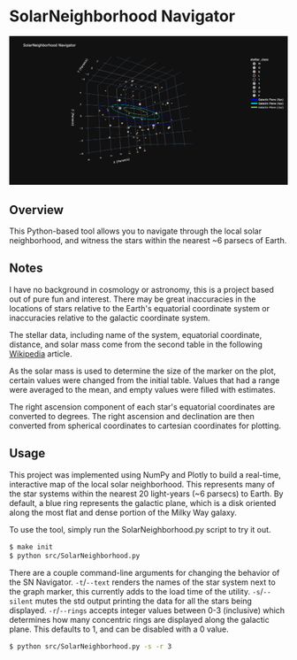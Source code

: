 # SolarNeighborhood Navigator

![An image of the user interface](./data/cover_img.png "SolarNeighborhood Navigator interface")

## Overview

This Python-based tool allows you to navigate through the local solar neighborhood, and witness the stars within the nearest ~6 parsecs of Earth.

## Notes

I have no background in cosmology or astronomy, this is a project based out of pure fun and interest. There may be great inaccuracies in the locations of stars relative to the
Earth's equatorial coordinate system or inaccuracies relative to the galactic coordinate system.

The stellar data, including name of the system, equatorial coordinate, distance, and solar mass come from the second table in the following [Wikipedia](https://en.wikipedia.org/wiki/List_of_nearest_stars) article. 

As the solar mass is used to determine the size of the marker on the plot, certain values were changed from the initial table. Values that had a range were averaged to the mean, and empty values were filled with estimates.

The right ascension component of each star's equatorial coordinates are converted to degrees. The right ascension and declination are then converted from spherical coordinates to cartesian coordinates for plotting.

## Usage

This project was implemented using NumPy and Plotly to build a real-time, interactive
map of the local solar neighborhood. This represents many of the star systems within 
the nearest 20 light-years (~6 parsecs) to Earth. By default, a blue ring represents the galactic
plane, which is a disk oriented along the most flat and dense portion of the Milky Way
galaxy. 

To use the tool, simply run the SolarNeighborhood.py script to try it out. 
```bash
$ make init
$ python src/SolarNeighborhood.py
```

There are a couple command-line arguments for changing the behavior of the SN Navigator.
 `-t`/`--text` renders the names of the star system next to the graph marker, this currently adds to the load time of the utility. `-s`/`--silent` mutes the std output printing the data for all the stars being displayed. `-r`/`--rings` accepts integer values between 0-3 (inclusive) which determines how many concentric rings are displayed along the galactic plane. This defaults to 1, and can be disabled with a 0 value.
```bash
$ python src/SolarNeighborhood.py -s -r 3
```


